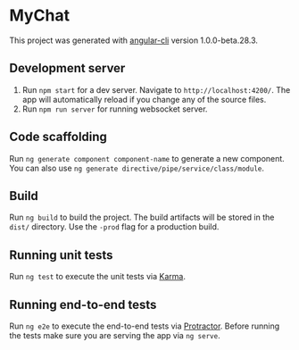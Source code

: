 # MyChat

This project was generated with [angular-cli](https://github.com/angular/angular-cli) version 1.0.0-beta.28.3.

## Development server
1. Run `npm start` for a dev server. Navigate to `http://localhost:4200/`. The app will automatically reload if you change any of the source files.
2. Run `npm run server` for running websocket server.

## Code scaffolding

Run `ng generate component component-name` to generate a new component. You can also use `ng generate directive/pipe/service/class/module`.

## Build

Run `ng build` to build the project. The build artifacts will be stored in the `dist/` directory. Use the `-prod` flag for a production build.

## Running unit tests

Run `ng test` to execute the unit tests via [Karma](https://karma-runner.github.io).

## Running end-to-end tests

Run `ng e2e` to execute the end-to-end tests via [Protractor](http://www.protractortest.org/).
Before running the tests make sure you are serving the app via `ng serve`.

